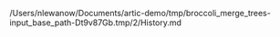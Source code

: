 /Users/nlewanow/Documents/artic-demo/tmp/broccoli_merge_trees-input_base_path-Dt9v87Gb.tmp/2/History.md